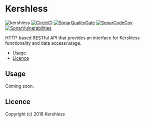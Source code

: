 # Kershless
![kershless](http://www.kershless.com/Assets/Images/kershless_logo.svg)
[![CircleCI](https://circleci.com/gh/heshamMassoud/Kershless/tree/master.svg?style=svg)](https://circleci.com/gh/heshamMassoud/Kershless/tree/master)
[![SonarQualityGate](https://sonarcloud.io/api/project_badges/measure?project=com.kershless%3Akershless&metric=alert_status)](https://sonarcloud.io/dashboard?id=com.kershless%3Akershless)
[![SonarCodeCov](https://sonarcloud.io/api/project_badges/measure?project=com.kershless%3Akershless&metric=coverage)](https://sonarcloud.io/dashboard?id=com.kershless%3Akershless)
[![SonarVulnerabilities](https://sonarcloud.io/api/project_badges/measure?project=com.kershless%3Akershless&metric=vulnerabilities)](https://sonarcloud.io/dashboard?id=com.kershless%3Akershless)



HTTP-based RESTful API that provides an interface for Kershless functionality and data access/usage.

<!-- START doctoc generated TOC please keep comment here to allow auto update -->
<!-- DON'T EDIT THIS SECTION, INSTEAD RE-RUN doctoc TO UPDATE -->


- [Usage](#usage)
- [Licence](#licence)

<!-- END doctoc generated TOC please keep comment here to allow auto update -->

## Usage
Coming soon.

## Licence
Copyright (c) 2018 Kershless

